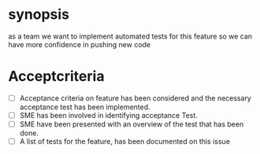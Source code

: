 # synopsis
as a team 
we want to implement automated tests for this feature
so we can have more confidence in pushing new code

# Acceptcriteria
- [ ] Acceptance criteria on feature has been considered and the necessary acceptance test has been implemented.
- [ ] SME has been involved in identifying acceptance Test.
- [ ] SME have been presented with an overview of the test that has been done.
- [ ] A list of tests for the feature, has been documented on this issue 
